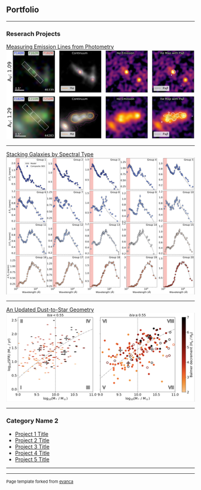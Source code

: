 ## Portfolio

---

### Reserach Projects

[Measuring Emission Lines from Photometry](/sample_page)
<img src="images/Paper3_Preview.png?raw=true"/>

---
[Stacking Galaxies by Spectral Type](/pdf/sample_presentation.pdf)
<img src="images/Paper2_Preview.png?raw=true"/>

---
[An Updated Dust-to-Star Geometry](http://example.com/)
<img src="images/Paper1_Preview.png?raw=true"/>

---

### Category Name 2

- [Project 1 Title](http://example.com/)
- [Project 2 Title](http://example.com/)
- [Project 3 Title](http://example.com/)
- [Project 4 Title](http://example.com/)
- [Project 5 Title](http://example.com/)

---




---
<p style="font-size:11px">Page template forked from <a href="https://github.com/evanca/quick-portfolio">evanca</a></p>
<!-- Remove above link if you don't want to attibute -->

